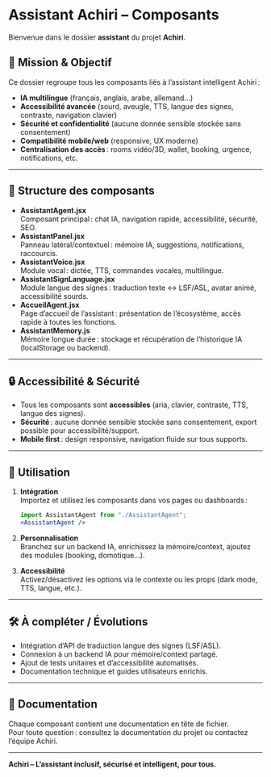 # Assistant Achiri – Composants

Bienvenue dans le dossier **assistant** du projet **Achiri**.

## 🌟 Mission & Objectif

Ce dossier regroupe tous les composants liés à l’assistant intelligent Achiri :  
- **IA multilingue** (français, anglais, arabe, allemand…)
- **Accessibilité avancée** (sourd, aveugle, TTS, langue des signes, contraste, navigation clavier)
- **Sécurité et confidentialité** (aucune donnée sensible stockée sans consentement)
- **Compatibilité mobile/web** (responsive, UX moderne)
- **Centralisation des accès** : rooms vidéo/3D, wallet, booking, urgence, notifications, etc.

---

## 📁 Structure des composants

- **AssistantAgent.jsx**  
  Composant principal : chat IA, navigation rapide, accessibilité, sécurité, SEO.
- **AssistantPanel.jsx**  
  Panneau latéral/contextuel : mémoire IA, suggestions, notifications, raccourcis.
- **AssistantVoice.jsx**  
  Module vocal : dictée, TTS, commandes vocales, multilingue.
- **AssistantSignLanguage.jsx**  
  Module langue des signes : traduction texte ↔ LSF/ASL, avatar animé, accessibilité sourds.
- **AccueilAgent.jsx**  
  Page d’accueil de l’assistant : présentation de l’écosystème, accès rapide à toutes les fonctions.
- **AssistantMemory.js**  
  Mémoire longue durée : stockage et récupération de l’historique IA (localStorage ou backend).

---

## 🔒 Accessibilité & Sécurité

- Tous les composants sont **accessibles** (aria, clavier, contraste, TTS, langue des signes).
- **Sécurité** : aucune donnée sensible stockée sans consentement, export possible pour accessibilité/support.
- **Mobile first** : design responsive, navigation fluide sur tous supports.

---

## 🚀 Utilisation

1. **Intégration**  
   Importez et utilisez les composants dans vos pages ou dashboards :
   ```jsx
   import AssistantAgent from "./AssistantAgent";
   <AssistantAgent />
   ```
2. **Personnalisation**  
   Branchez sur un backend IA, enrichissez la mémoire/context, ajoutez des modules (booking, domotique…).

3. **Accessibilité**  
   Activez/désactivez les options via le contexte ou les props (dark mode, TTS, langue, etc.).

---

## 🛠️ À compléter / Évolutions

- Intégration d’API de traduction langue des signes (LSF/ASL).
- Connexion à un backend IA pour mémoire/context partagé.
- Ajout de tests unitaires et d’accessibilité automatisés.
- Documentation technique et guides utilisateurs enrichis.

---

## 📄 Documentation

Chaque composant contient une documentation en tête de fichier.  
Pour toute question : consultez la documentation du projet ou contactez l’équipe Achiri.

---

**Achiri – L’assistant inclusif, sécurisé et intelligent, pour tous.**